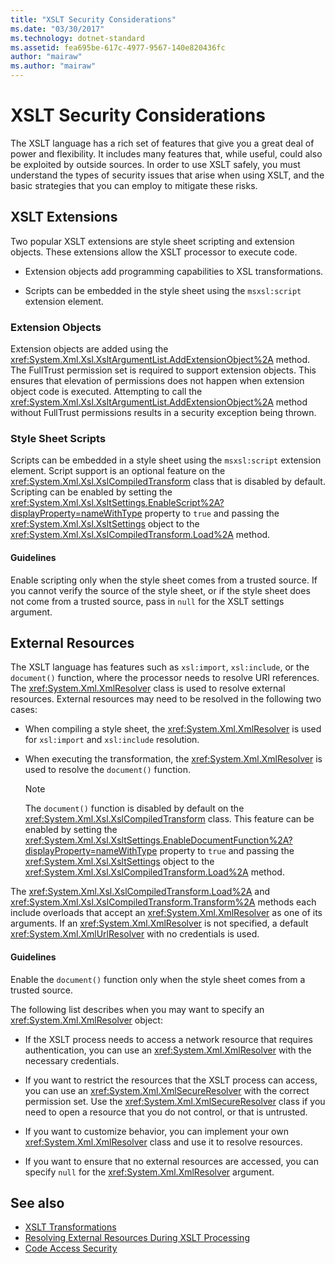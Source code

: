 ```yaml
---
title: "XSLT Security Considerations"
ms.date: "03/30/2017"
ms.technology: dotnet-standard
ms.assetid: fea695be-617c-4977-9567-140e820436fc
author: "mairaw"
ms.author: "mairaw"
---
```

# XSLT Security Considerations
The XSLT language has a rich set of features that give you a great deal of power and flexibility. It includes many features that, while useful, could also be exploited by outside sources. In order to use XSLT safely, you must understand the types of security issues that arise when using XSLT, and the basic strategies that you can employ to mitigate these risks.  
  
## XSLT Extensions  
 Two popular XSLT extensions are style sheet scripting and extension objects. These extensions allow the XSLT processor to execute code.  
  
-   Extension objects add programming capabilities to XSL transformations.  
  
-   Scripts can be embedded in the style sheet using the `msxsl:script` extension element.  
  
### Extension Objects  
 Extension objects are added using the <xref:System.Xml.Xsl.XsltArgumentList.AddExtensionObject%2A> method. The FullTrust permission set is required to support extension objects. This ensures that elevation of permissions does not happen when extension object code is executed. Attempting to call the <xref:System.Xml.Xsl.XsltArgumentList.AddExtensionObject%2A> method without FullTrust permissions results in a security exception being thrown.  
  
### Style Sheet Scripts  
 Scripts can be embedded in a style sheet using the `msxsl:script` extension element. Script support is an optional feature on the <xref:System.Xml.Xsl.XslCompiledTransform> class that is disabled by default. Scripting can be enabled by setting the <xref:System.Xml.Xsl.XsltSettings.EnableScript%2A?displayProperty=nameWithType> property to `true` and passing the <xref:System.Xml.Xsl.XsltSettings> object to the <xref:System.Xml.Xsl.XslCompiledTransform.Load%2A> method.  
  
#### Guidelines  
 Enable scripting only when the style sheet comes from a trusted source. If you cannot verify the source of the style sheet, or if the style sheet does not come from a trusted source, pass in `null` for the XSLT settings argument.  
  
## External Resources  
 The XSLT language has features such as `xsl:import`, `xsl:include`, or the `document()` function, where the processor needs to resolve URI references. The <xref:System.Xml.XmlResolver> class is used to resolve external resources. External resources may need to be resolved in the following two cases:  
  
-   When compiling a style sheet, the <xref:System.Xml.XmlResolver> is used for `xsl:import` and `xsl:include` resolution.  
  
-   When executing the transformation, the <xref:System.Xml.XmlResolver> is used to resolve the `document()` function.  
  
    > [!NOTE]
    >  The `document()` function is disabled by default on the <xref:System.Xml.Xsl.XslCompiledTransform> class. This feature can be enabled by setting the <xref:System.Xml.Xsl.XsltSettings.EnableDocumentFunction%2A?displayProperty=nameWithType> property to `true` and passing the <xref:System.Xml.Xsl.XsltSettings> object to the <xref:System.Xml.Xsl.XslCompiledTransform.Load%2A> method.  
  
 The <xref:System.Xml.Xsl.XslCompiledTransform.Load%2A> and <xref:System.Xml.Xsl.XslCompiledTransform.Transform%2A> methods each include overloads that accept an <xref:System.Xml.XmlResolver> as one of its arguments. If an <xref:System.Xml.XmlResolver> is not specified, a default <xref:System.Xml.XmlUrlResolver> with no credentials is used.  
  
#### Guidelines  
 Enable the `document()` function only when the style sheet comes from a trusted source.  
  
 The following list describes when you may want to specify an <xref:System.Xml.XmlResolver> object:  
  
-   If the XSLT process needs to access a network resource that requires authentication, you can use an <xref:System.Xml.XmlResolver> with the necessary credentials.  
  
-   If you want to restrict the resources that the XSLT process can access, you can use an <xref:System.Xml.XmlSecureResolver> with the correct permission set. Use the <xref:System.Xml.XmlSecureResolver> class if you need to open a resource that you do not control, or that is untrusted.  
  
-   If you want to customize behavior, you can implement your own <xref:System.Xml.XmlResolver> class and use it to resolve resources.  
  
-   If you want to ensure that no external resources are accessed, you can specify `null` for the <xref:System.Xml.XmlResolver> argument.  
  
## See also

- [XSLT Transformations](../../../../docs/standard/data/xml/xslt-transformations.md)  
- [Resolving External Resources During XSLT Processing](../../../../docs/standard/data/xml/resolving-external-resources-during-xslt-processing.md)  
- [Code Access Security](https://msdn.microsoft.com/library/23a20143-241d-4fe5-9d9f-3933fd594c03)
